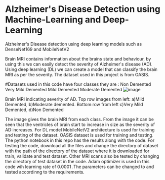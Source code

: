 # Alzheimer's Disease Detection using Machine-Learning and Deep-Learning
Alzheimer's Disease detection using deep learning models such as DenseNet169 and MobileNetV2

Brain MRI contains information about the brains state and behaviour, by using this we can easily detect the severity of Alzheimer's disease (AD). Using deep learning (DL) we can create a model that can classify the brain MRI as per the severity. The dataset used in this project is from OASIS.

#Datasets used in this code have four classes they are :
Non Demented
Very Mild Demented
Mild Demented
Moderate Demented
![image](https://github.com/user-attachments/assets/7bcfa828-b2d1-4333-b724-7862fdf672b2)

Brain MRI indicating severity of AD. Top row images from left: a)Mild Demented, b)Moderate demented. Bottom row from left c)Very Mild Demented, d)Non Demented

The image gives the brain MRI from each class. From the image it can be seen that the ventricles of brain start to increase in size as the severity of AD increases. For DL model MobileNetV2 architecture is used for training and testing of the dataset. OASIS dataset is used for training and testing. The python notebook in this repo has the results along with the code. For testing the code, download all the files and change the directory of dataset with the path of the directory of the dataset where it is downloaded for train, validate and test dataset. Other MRI scans also be tested by changing the directory of test dataset in the code. Adam optimizer is used in this code wih learning rate of 0.0001 .The parameters can be changed to and tested accordinng to the requirements.
